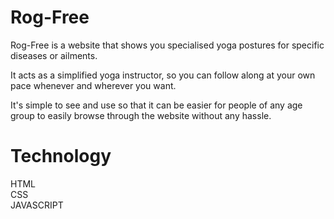 # Rog-Free
Rog-Free is a website that shows you specialised yoga postures for specific diseases or ailments.<br>

It acts as a simplified yoga instructor, so you can follow along at your own pace whenever and wherever you want.<br>

It's simple to see and use so that it can be easier for people of any age group to easily browse through the website without any hassle.


# Technology
HTML <br>CSS<br>JAVASCRIPT
